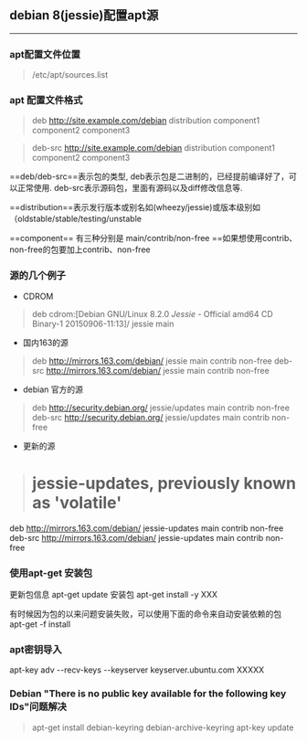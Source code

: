## debian 8(jessie)配置apt源
------


### apt配置文件位置 
 > /etc/apt/sources.list

### apt 配置文件格式
>deb http://site.example.com/debian distribution component1 component2 component3

>deb-src http://site.example.com/debian distribution component1 component2 component3

==deb/deb-src==表示包的类型, deb表示包是二进制的，已经提前编译好了，可以正常使用. deb-src表示源码包，里面有源码以及diff修改信息等. 

==distribution==表示发行版本或别名如(wheezy/jessie)或版本级别如（oldstable/stable/testing/unstable

==component== 有三种分别是 main/contrib/non-free
==如果想使用contrib、non-free的包要加上contrib、non-free

### 源的几个例子
- CDROM
 > deb cdrom:[Debian GNU/Linux 8.2.0 _Jessie_ - Official amd64 CD Binary-1 20150906-11:13]/ jessie main

- 国内163的源
> deb http://mirrors.163.com/debian/ jessie main contrib non-free
deb-src http://mirrors.163.com/debian/ jessie main contrib non-free

- debian 官方的源
> deb http://security.debian.org/ jessie/updates main contrib non-free
deb-src http://security.debian.org/ jessie/updates main contrib non-free

- 更新的源
>  # jessie-updates, previously known as 'volatile'
deb http://mirrors.163.com/debian/ jessie-updates main contrib non-free
deb-src http://mirrors.163.com/debian/ jessie-updates main contrib non-free

### 使用apt-get 安装包
更新包信息 apt-get update
安装包 apt-get install -y XXX

有时候因为包的以来问题安装失败，可以使用下面的命令来自动安装依赖的包
apt-get -f install

### apt密钥导入
apt-key adv --recv-keys --keyserver keyserver.ubuntu.com XXXXX

### Debian "There is no public key available for the following key IDs"问题解决

>apt-get install debian-keyring debian-archive-keyring
apt-key update